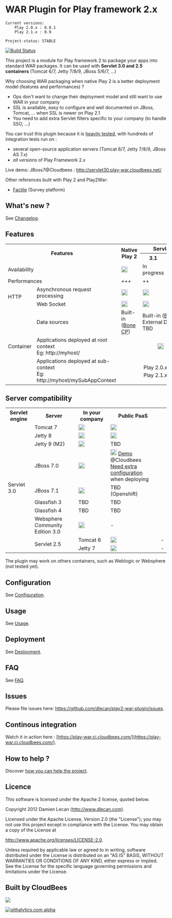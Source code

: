 # WAR Plugin for Play framework 2.x

    Current versions:
        Play 2.0.x : 0.8.1
        Play 2.1.x : 0.9

    Project-status: STABLE
    
[![Build Status](https://play-war.ci.cloudbees.com/job/Play_2_War_Run_integration_tests_-_204_Play_runtime/badge/icon)](https://play-war.ci.cloudbees.com/job/Play_2_War_-_on_push_-_with_integration_tests_-_on_develop_branch/)

This project is a module for Play framework 2 to package your apps into standard WAR packages. It can be used with **Servlet 3.0 and 2.5 containers** (Tomcat 6/7, Jetty 7/8/9, JBoss 5/6/7, ...)

Why choosing WAR packaging when native Play 2 is a better deployment model (features and performances) ?
- Ops don't want to change their deployment model and still want to use WAR in your company
- SSL is available, easy to configure and well documented on JBoss, Tomcat, ... when SSL is newer on Play 2.1
- You need to add extra Servlet filters specific to your company (to handle SSO, ...)

You can trust this plugin because it is [heavily tested](https://play-war.ci.cloudbees.com/job/Play_2_War_Run_integration_tests_-_210_Play_runtime/lastCompletedBuild/testReport/), with hundreds of integration tests run on :
- several open-source application servers (Tomcat 6/7, Jetty 7/8/9, JBoss AS 7.x)
- *all versions* of Play Framework 2.x

Live demo: JBoss7@Cloudbees : http://servlet30.play-war.cloudbees.net/

Other references built with Play 2 and Play2War:
 - [Factile](http://factile.net/) (Survey platform)

## What's new ?

See [Changelog](https://github.com/dlecan/play2-war-plugin/wiki/Changelog).

## Features
<table>
  <tr>
  <th rowspan="2" colspan="2">Features</th>
  <th rowspan="2">Native Play 2</th>
  <th colspan="3">Servlet engine</th>
  </tr>
  <tr>
  <th>3.1</th>
  <th>3.0</th>
  <th>2.4/2.5</th>
  </tr>
  <tr>
  <td colspan="2">Availability</td>
  <td><img src="http://openclipart.org/image/800px/svg_to_png/161503/OK-1.png" height="20"></td>
  <td>In progress</td>
    <td><img src="http://openclipart.org/image/800px/svg_to_png/161503/OK-1.png" height="20"></td>
    <td><img src="http://openclipart.org/image/800px/svg_to_png/161503/OK-1.png" height="20"></td>
  </tr>
  <tr>
  <td colspan="2">Performances</td>
  <td>+++</td>
  <td>++</td>
    <td>+</td>
    <td>-</td>
  </tr>
  <tr>
  <td rowspan="2">HTTP</td>
    <td>Asynchronous request<br/>processing</td>
  <td><img src="http://openclipart.org/image/800px/svg_to_png/161503/OK-1.png" height="20"></td>
    <td><img src="http://openclipart.org/image/800px/svg_to_png/161503/OK-1.png" height="20"></td>
    <td><img src="http://openclipart.org/image/800px/svg_to_png/161503/OK-1.png" height="20"></td>
  <td><img src="http://openclipart.org/image/800px/svg_to_png/161515/OK-2.png" height="20"></td>
  </tr>
  <tr>
    <td>Web Socket</td>
  <td><img src="http://openclipart.org/image/800px/svg_to_png/161503/OK-1.png" height="20"></td>
  <td><img src="http://openclipart.org/image/800px/svg_to_png/161503/OK-1.png" height="20"></td>
  <td><img src="http://openclipart.org/image/800px/svg_to_png/161515/OK-2.png" height="20"></td>
  <td><img src="http://openclipart.org/image/800px/svg_to_png/161515/OK-2.png" height="20"></td>  
  </tr>
  <tr>
  <td rowspan="3">Container</td>
  <td>Data sources</td>
  <td>Built-in<br/>(<a href="http://jolbox.com/">Bone CP</a>)</td>
  <td colspan="3">Built-in (<a href="http://jolbox.com/">Bone CP</a>)<br/>External DS support : TBD</td>
  </tr>
  <tr>
    <td>Applications deployed at root context
        <br/>Eg: http://myhost/</td>
    <td colspan="4">
      <p align="center">
        <img src="http://openclipart.org/image/800px/svg_to_png/161503/OK-1.png" height="20" title="Any Play versions">
      </p>
    </td>
  </tr>
  <tr>
    <td>Applications deployed at sub-context
        <br/>Eg: http://myhost/mySubAppContext</td>
    <td colspan="4">
      <p align="center">
        Play 2.0.x : <img src="http://openclipart.org/image/800px/svg_to_png/161515/OK-2.png" height="20" title="Always deployed at root context">
        <br/>Play 2.1.x : <img src="http://openclipart.org/image/800px/svg_to_png/161503/OK-1.png" height="20">
      </p>
    </td>
  </tr>
</table>

## Server compatibility
<table>
  <tr>
  <th>Servlet engine</th>
        <th>Server</th>
  <th>In your company</th>
  <th>Public PaaS</th>
  </tr>
  <tr>
  <td rowspan="78">Servlet 3.0</td>
  <td>Tomcat 7</td>
  <td><img src="http://openclipart.org/image/800px/svg_to_png/161503/OK-1.png" height="20"></td>
  <td><img src="http://openclipart.org/image/800px/svg_to_png/161503/OK-1.png" height="20"></td>
  </tr>
  <tr>
  <td>Jetty 8</td>
  <td><img src="http://openclipart.org/image/800px/svg_to_png/161503/OK-1.png" height="20"></td>
  <td><img src="http://openclipart.org/image/800px/svg_to_png/161503/OK-1.png" height="20"></td>
  </tr>
  <tr>
  <td>Jetty 9 (M2)</td>
  <td><img src="http://openclipart.org/image/800px/svg_to_png/161503/OK-1.png" height="20"></td>
  <td>TBD</td>
  </tr>
  <tr>
  <td>JBoss 7.0</td>
  <td><img src="http://openclipart.org/image/800px/svg_to_png/161503/OK-1.png" height="20"></td>
  <td><img src="http://openclipart.org/image/800px/svg_to_png/161503/OK-1.png" height="20">
    <a href="http://servlet30.play-war.cloudbees.net/" title="Play 2 WAR demo hosted at Cloudbees PaaS provider">Demo</a> @Cloudbees
    <br/><a href="https://github.com/dlecan/play2-war-plugin/wiki/FAQ#jboss7-deployment-at-cloudbees">Need extra configuration</a> when deploying
  </td>
  </tr>
  <tr>
  <td>JBoss 7.1</td>
  <td><img src="http://openclipart.org/image/800px/svg_to_png/161503/OK-1.png" height="20"></td>
  <td>TBD<br/>(Openshift)</td>
  </tr>
  <tr>
  <td>Glassfish 3</td>
  <td>TBD</td>
  <td>TBD</td>
  </tr>
  <tr>
  <td>Glassfish 4</td>
  <td>TBD</td>
  <td>TBD</td>
  </tr>
  <tr>
  <td>Websphere Community Edition 3.0</td>
  <td><img src="http://openclipart.org/image/800px/svg_to_png/161503/OK-1.png" height="20"></td>
  <td>-</td>
  </tr>
  <tr>
  <td rowspan="2">Servlet 2.5</td>
  <td>Tomcat 6</td>
  <td><img src="http://openclipart.org/image/800px/svg_to_png/161503/OK-1.png" height="20"></td>
  <td>-</td>
  </tr>
  <tr>
  <td>Jetty 7</td>
  <td><img src="http://openclipart.org/image/800px/svg_to_png/161503/OK-1.png" height="20"></td>
  <td>-</td>
  </tr>
</table>

The plugin may work on others containers, such as Weblogic or Websphere (not tested yet).

## Configuration

See [Configuration](https://github.com/dlecan/play2-war-plugin/wiki/Configuration).

## Usage

See [Usage](https://github.com/dlecan/play2-war-plugin/wiki/Usage).

## Deployment

See [Deployment](https://github.com/dlecan/play2-war-plugin/wiki/Deployment).

## FAQ

See [FAQ](https://github.com/dlecan/play2-war-plugin/wiki/FAQ).

## Issues

Please file issues here: https://github.com/dlecan/play2-war-plugin/issues.

## Continous integration

Watch it in action here : [https://play-war.ci.cloudbees.com/](https://play-war.ci.cloudbees.com/).

## How to help ?

Discover [how you can help the project](https://github.com/dlecan/play2-war-plugin/wiki/How-to-help).

## Licence

This software is licensed under the Apache 2 license, quoted below.

Copyright 2012 Damien Lecan (http://www.dlecan.com).

Licensed under the Apache License, Version 2.0 (the "License"); you 
may not use this project except in compliance with the License. You 
may obtain a copy of the License at 

http://www.apache.org/licenses/LICENSE-2.0.

Unless required by applicable law or agreed to in writing, software
distributed under the License is distributed on an "AS IS" BASIS,
WITHOUT WARRANTIES OR CONDITIONS OF ANY KIND, either express or implied.
See the License for the specific language governing permissions and
limitations under the License.

## Built by CloudBees
<img src="http://web-static-cloudfront.s3.amazonaws.com/images/badges/BuiltOnDEV.png"/>

[![githalytics.com alpha](https://cruel-carlota.pagodabox.com/bf76ccaad18897abc9d723474033290c "githalytics.com")](http://githalytics.com/dlecan/play2-war-plugin)
